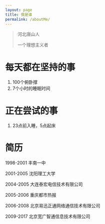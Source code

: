 ```yaml
---
layout: page
title: 我是谁
permalink: /aboutMe/
---
```



> 河北唐山人
> 
> 一个理想主义者

# 每天都在坚持的事

1. 100个俯卧撑
2. 7个小时的睡眠时间

# 正在尝试的事

1. 23点前入睡，5点起床

# 简历

1998-2001 丰南一中

2001-2005 沈阳理工大学

2004-2005 大连泰宏电信技术有限公司

2005-2006 重庆都市热报

2006-2008 北京易迅正通网络通信技术有限公司

2009-2017 北京宽广智通信息技术有限公司